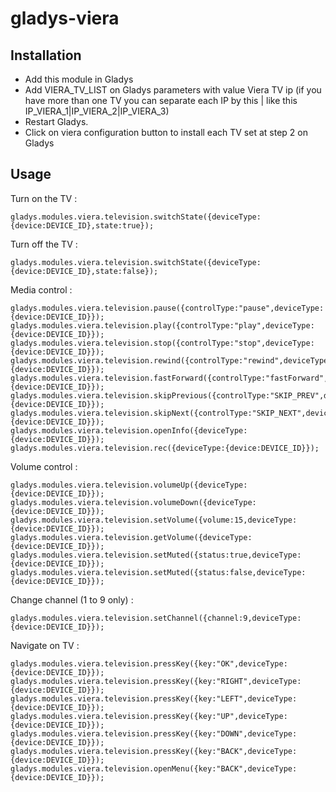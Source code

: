 # gladys-viera

## Installation

* Add this module in Gladys
* Add VIERA_TV_LIST on Gladys parameters with value Viera TV ip (if you have more than one TV you can separate each IP by this | like this IP_VIERA_1|IP_VIERA_2|IP_VIERA_3)
* Restart Gladys.
* Click on viera configuration button to install each TV set at step 2 on Gladys

## Usage 

Turn on the TV :
```
gladys.modules.viera.television.switchState({deviceType:{device:DEVICE_ID},state:true});
```
Turn off the TV :
```
gladys.modules.viera.television.switchState({deviceType:{device:DEVICE_ID},state:false});
```
Media control :
```
gladys.modules.viera.television.pause({controlType:"pause",deviceType:{device:DEVICE_ID}});
gladys.modules.viera.television.play({controlType:"play",deviceType:{device:DEVICE_ID}});
gladys.modules.viera.television.stop({controlType:"stop",deviceType:{device:DEVICE_ID}});
gladys.modules.viera.television.rewind({controlType:"rewind",deviceType:{device:DEVICE_ID}});
gladys.modules.viera.television.fastForward({controlType:"fastForward",deviceType:{device:DEVICE_ID}});
gladys.modules.viera.television.skipPrevious({controlType:"SKIP_PREV",deviceType:{device:DEVICE_ID}});
gladys.modules.viera.television.skipNext({controlType:"SKIP_NEXT",deviceType:{device:DEVICE_ID}});
gladys.modules.viera.television.openInfo({deviceType:{device:DEVICE_ID}});
gladys.modules.viera.television.rec({deviceType:{device:DEVICE_ID}});
```
Volume control :
```
gladys.modules.viera.television.volumeUp({deviceType:{device:DEVICE_ID}});
gladys.modules.viera.television.volumeDown({deviceType:{device:DEVICE_ID}});
gladys.modules.viera.television.setVolume({volume:15,deviceType:{device:DEVICE_ID}});
gladys.modules.viera.television.getVolume({deviceType:{device:DEVICE_ID}});
gladys.modules.viera.television.setMuted({status:true,deviceType:{device:DEVICE_ID}});
gladys.modules.viera.television.setMuted({status:false,deviceType:{device:DEVICE_ID}});
```
Change channel (1 to 9 only) :
```
gladys.modules.viera.television.setChannel({channel:9,deviceType:{device:DEVICE_ID}});
```
Navigate on TV :
```
gladys.modules.viera.television.pressKey({key:"OK",deviceType:{device:DEVICE_ID}});
gladys.modules.viera.television.pressKey({key:"RIGHT",deviceType:{device:DEVICE_ID}});
gladys.modules.viera.television.pressKey({key:"LEFT",deviceType:{device:DEVICE_ID}});
gladys.modules.viera.television.pressKey({key:"UP",deviceType:{device:DEVICE_ID}});
gladys.modules.viera.television.pressKey({key:"DOWN",deviceType:{device:DEVICE_ID}});
gladys.modules.viera.television.pressKey({key:"BACK",deviceType:{device:DEVICE_ID}});
gladys.modules.viera.television.openMenu({key:"BACK",deviceType:{device:DEVICE_ID}});
```